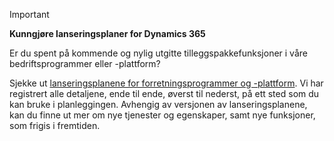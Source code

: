 > [!IMPORTANT]
> **Kunngjøre lanseringsplaner for Dynamics 365**
>
> Er du spent på kommende og nylig utgitte tilleggspakkefunksjoner i våre bedriftsprogrammer eller -plattform? 
> 
> Sjekke ut [lanseringsplanene for forretningsprogrammer og -plattform](https://go.microsoft.com/fwlink/?linkid=2010158). Vi har registrert alle detaljene, ende til ende, øverst til nederst, på ett sted som du kan bruke i planleggingen. Avhengig av versjonen av lanseringsplanene, kan du finne ut mer om nye tjenester og egenskaper, samt nye funksjoner, som frigis i fremtiden.
